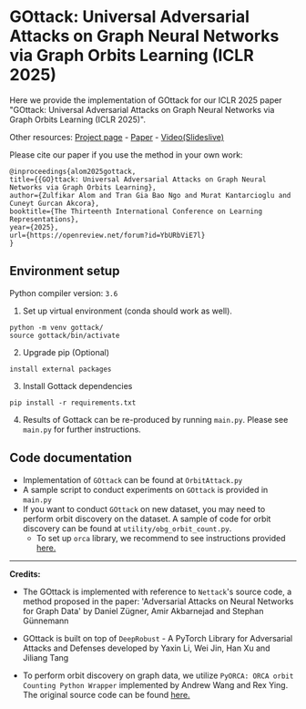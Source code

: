 # GOttack: Universal Adversarial Attacks on Graph Neural Networks via Graph Orbits Learning (ICLR 2025)

Here we provide the implementation of GOttack for our ICLR 2025 paper "GOttack: Universal Adversarial Attacks on Graph Neural Networks via Graph Orbits Learning (ICLR 2025)".

Other resources: [Project page]() - [Paper](https://openreview.net/forum?id=YbURbViE7l) - [Video(Slideslive)]()

Please cite our paper if you use the method in your own work:

```
@inproceedings{alom2025gottack,
title={{GO}ttack: Universal Adversarial Attacks on Graph Neural Networks via Graph Orbits Learning},
author={Zulfikar Alom and Tran Gia Bao Ngo and Murat Kantarcioglu and Cuneyt Gurcan Akcora},
booktitle={The Thirteenth International Conference on Learning Representations},
year={2025},
url={https://openreview.net/forum?id=YbURbViE7l}
}
```

## Environment setup

Python compiler version: `3.6`

1. Set up virtual environment (conda should work as well).

```
python -m venv gottack/
source gottack/bin/activate
```

2. Upgrade pip (Optional)

```
install external packages
```

3. Install Gottack dependencies
```
pip install -r requirements.txt
```

4. Results of Gottack can be re-produced by running ```main.py```. Please see ```main.py``` for
further instructions.

## Code documentation

- Implementation of `GOttack` can be found at `OrbitAttack.py`
- A sample script to conduct experiments on `GOttack` is provided in `main.py`
- If you want to conduct `GOttack` on new dataset, you may need to perform orbit discovery on the dataset. A sample of code for orbit discovery can be found at `utility/obg_orbit_count.py`.
  - To set up `orca` library, we recommend to see instructions provided [here.](https://github.com/qema/orca-py)

---

**Credits:**    
- The GOttack is implemented with reference to ````Nettack````'s source code,
a method proposed in the paper: 'Adversarial Attacks on Neural Networks for Graph Data'
by Daniel Zügner, Amir Akbarnejad and Stephan Günnemann
- GOttack is built on top of ````DeepRobust```` - A PyTorch Library for Adversarial
Attacks and Defenses developed by Yaxin Li, Wei Jin, Han Xu and Jiliang Tang

- To perform orbit discovery on graph data, we utilize `PyORCA: ORCA orbit Counting Python Wrapper` implemented by Andrew Wang and Rex Ying. The original source code can be found [here.](https://github.com/qema/orca-py)






